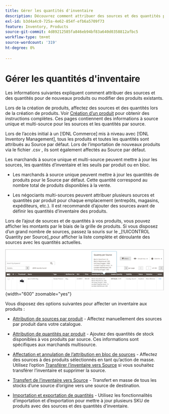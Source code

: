 ```yaml
---
title: Gérer les quantités d'inventaire
description: Découvrez comment attribuer des sources et des quantités pour de nouveaux produits ou modifier des produits existants.
exl-id: b3d4a4c0-725a-4e62-854f-efb6a5709f73
feature: Inventory, Products
source-git-commit: 4d89212585fa846eb94bf83a640d0358812afbc5
workflow-type: tm+mt
source-wordcount: '319'
ht-degree: 0%

---
```


# Gérer les quantités d&#39;inventaire

Les informations suivantes expliquent comment attribuer des sources et des quantités pour de nouveaux produits ou modifier des produits existants.

Lors de la création de produits, affectez des sources et des quantités lors de la création de produits. Voir [Création d’un produit](../catalog/product-create.md) pour obtenir des instructions complètes. Ces pages contiennent des informations à source unique et multi-source pour les sources et les quantités par source.

Lors de l’accès initial à un [!DNL Commerce] mis à niveau avec [!DNL Inventory Management], tous les produits et toutes les quantités sont attribués au Source par défaut. Lors de l’importation de nouveaux produits via le fichier .csv , ils sont également affectés au Source par défaut.

Les marchands à source unique et multi-source peuvent mettre à jour les sources, les quantités d’inventaire et les seuils par produit ou en bloc.

- Les marchands à source unique peuvent mettre à jour les quantités de produits pour le Source par défaut. Cette quantité correspond au nombre total de produits disponibles à la vente.

- Les négociants multi-sources peuvent attribuer plusieurs sources et quantités par produit pour chaque emplacement (entrepôts, magasins, expéditeurs, etc.). Il est recommandé d’ajouter des sources avant de définir les quantités d’inventaire des produits.

Lors de l’ajout de sources et de quantités à vos produits, vous pouvez afficher les montants par le biais de la grille de produits. Si vous disposez d’un grand nombre de sources, passez la souris sur le _[!UICONTROL Quantity per Source]_pour afficher la liste complète et déroulante des sources avec les quantités actuelles.

![Quantités de produits par source](assets/inventory-product-quantity.png){width="600" zoomable="yes"}

Vous disposez des options suivantes pour affecter un inventaire aux produits :

- [Attribution de sources par produit](sources-assign-per-product.md) - Affectez manuellement des sources par produit dans votre catalogue.

- [Attribution de quantités par produit](quantities-assign-per-product.md) - Ajoutez des quantités de stock disponibles à vos produits par source. Ces informations sont spécifiques aux marchands multisource.

- [Affectation et annulation de l’attribution en bloc de sources](bulk-assignment.md) - Affectez des sources à des produits sélectionnés en tant qu’action de masse. Utilisez l’option [Transférer l’inventaire vers Source](inventory-transfer.md) si vous souhaitez transférer l’inventaire et supprimer la source.

- [Transfert de l’inventaire vers Source](inventory-transfer.md) - Transfert en masse de tous les stocks d’une source d’origine vers une source de destination.

- [Importation et exportation de quantités](inventory-import-export.md) - Utilisez les fonctionnalités d’importation et d’exportation pour mettre à jour plusieurs SKU de produits avec des sources et des quantités d’inventaire.

